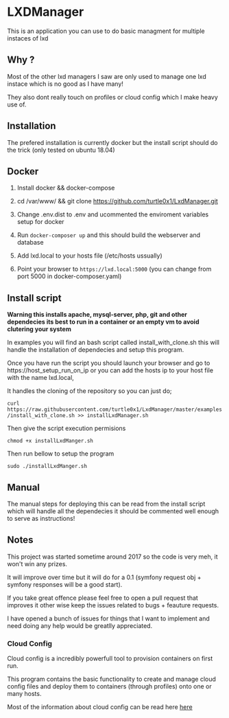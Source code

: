# LXDManager

This is an application you can use to do basic managment for multiple instaces
of lxd

## Why ?

Most of the other lxd managers I saw are only used  to manage one lxd instace which
is no good as I have many!

They also dont really touch on profiles or cloud config which I make heavy use
of.

## Installation

The prefered installation is currently docker but the install script should
do the trick (only tested on ubuntu 18.04)

## Docker

1. Install docker && docker-compose

2. cd /var/www/ && git clone https://github.com/turtle0x1/LxdManager.git

3. Change .env.dist to .env and ucommented the enviroment variables setup
    for docker

3. Run `docker-composer up` and this should build the webserver and database

4. Add lxd.local to your hosts file (/etc/hosts ussually)

5. Point your browser to `https://lxd.local:5000` (you can change from port 5000
    in docker-composer.yaml)

## Install script
**Warning this installs apache, mysql-server, php, git and other dependecies its
best to run in a container or an empty vm to avoid clutering your system**

In examples you will find an bash script called install_with_clone.sh this will
handle the installation of dependecies and setup this program.

Once you have run the script you should launch your browser and go to https://host_setup_run_on_ip
or you can add the hosts ip to your host file with the name lxd.local,

It handles the cloning of the repository so you can just do;

`curl https://raw.githubusercontent.com/turtle0x1/LxdManager/master/examples/install_with_clone.sh >> installLxdManager.sh`

Then give the script execution permisions

`chmod +x installLxdManger.sh`

Then run bellow to setup the program

`sudo ./installLxdManger.sh`

## Manual

The manual steps for deploying this can be read from the install script which
will handle all the dependecies it should be commented well enough to serve
as instructions!

## Notes

This project was started sometime around 2017 so the code is very meh, it won't
win any prizes.

It will improve over time but it will do for a 0.1 (symfony request obj + symfony
responses will be a good start).

If you take great offence please feel free to open a pull request that improves it
other wise keep the issues related to bugs + feauture requests.

I have opened a bunch of issues for things that I want to implement and need doing
any help would be greatlly appreciated.

### Cloud Config

Cloud config is a incredibly powerfull tool to provision containers on first run.

This program contains the basic functionality to create and manage cloud config
files and deploy them to containers (through profiles) onto one or many hosts.

Most of the information about cloud config can be read here [here](https://cloudinit.readthedocs.io/en/latest/topics/examples.html)
